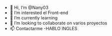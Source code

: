 - 👋 Hi, I’m @Nany03
- 👀 I’m interested  el Front-end
- 🌱 I’m currently learning 
- 💞️ I’m looking to collaborate on  varios proyectos 
- 📫 Contactarme 
-HABLO INGLES 

<!---
Nany03/Nany03 is a ✨ special ✨ repository because its `README.md` (this file) appears on your GitHub profile.
You can click the Preview link to take a look at your changes.
--->
